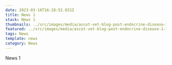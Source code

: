 ```yaml
---
date: 2023-03-16T16:28:52.831Z
title: News 1
stack: News 1
thumbnails: ../src/images/media/ascot-vet-blog-post-endocrine-disease-1-1080x675.jpg
featured: ../src/images/media/ascot-vet-blog-post-endocrine-disease-1-1080x675.jpg
tags: News
template: news
category: News
---
```

News 1